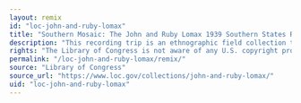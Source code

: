 ```yaml
---
layout: remix
id: "loc-john-and-ruby-lomax"
title: "Southern Mosaic: The John and Ruby Lomax 1939 Southern States Recording Trip"
description: "This recording trip is an ethnographic field collection that includes nearly 700 sound recordings, as well as fieldnotes, dust jackets, and other manuscripts documenting a three-month, 6,502-mile trip through the southern United States."
rights: "The Library of Congress is not aware of any U.S. copyright protection (see Title 17, U.S.C.) or any other restrictions in the material in this collection. Users should keep in mind that the Library of Congress is providing access to these materials strictly for educational and research purposes. The written permission of the copyright owners and/or other holders of rights (such as publicity and/or privacy rights) is required for distribution, reproduction, or other use of protected items beyond that allowed by fair use or other statutory exemptions. Responsibility for making an independent legal assessment of an item and securing any necessary permissions ultimately rests with persons desiring to use the item."
permalink: "/loc-john-and-ruby-lomax/remix/"
source: "Library of Congress"
source_url: "https://www.loc.gov/collections/john-and-ruby-lomax/"
uid: "loc-john-and-ruby-lomax"
---
```

